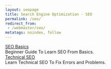 ```yaml
---
layout: seopage
title: Search Engine Optimization - SEO
permalink: /seo/
redirect_from:
 - /webmaster/seo/
metatags: noindex, follow
---
```

<div class="panel panel-success">
  <div class="panel-heading">
    <a class="panel-title" href ="/seo/basics/" >SEO Basics</a>
  </div>
  <div class="panel-body">
    Beginner Guide To Learn SEO From Basics.
  </div>
</div>

<div class="panel panel-info">
  <div class="panel-heading">
    <a class="panel-title" href ="/seo/technical/" >Technical SEO</a>
  </div>
  <div class="panel-body">
    Learn Technical SEO To Fix Errors and Problems.
  </div>
</div>
